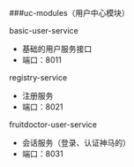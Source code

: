 ###uc-modules（用户中心模块）

basic-user-service 
 - 基础的用户服务接口
 - 端口：8011

registry-service
 - 注册服务
 - 端口：8021

fruitdoctor-user-service
 - 会话服务（登录、认证神马的）
 - 端口：8031
